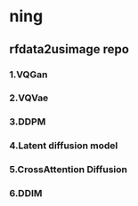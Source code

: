 # ning
## rfdata2usimage repo
### 1.VQGan
### 2.VQVae
### 3.DDPM
### 4.Latent diffusion model
### 5.CrossAttention Diffusion
### 6.DDIM
